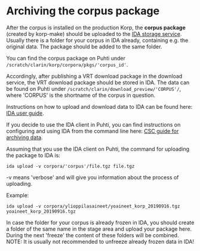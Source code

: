 # Archiving the corpus package
After the corpus is installed on the production Korp, the **corpus package** (created by korp-make) should be uploaded to the [IDA storage service](https://ida.fairdata.fi/login). Usually there is a folder for your corpus in IDA already, containing e.g. the original data. The package should be added to the same folder.

You can find the corpus package on Puhti under `/scratch/clarin/korp/corpora/pkgs/'corpus_id'`.

Accordingly, after publishing a VRT download package in the download service, the VRT download package should be stored in IDA. The data can be found on Puhti under `/scratch/clarin/download_preview/'CORPUS'/`, where 'CORPUS' is the shortname of the corpus in question.

Instructions on how to upload and download data to IDA can be found here: [IDA user guide](https://www.fairdata.fi/en/ida/user-guide/ "https://www.fairdata.fi/en/ida/user-guide/"). 

If you decide to use the IDA client in Puhti, you can find instructions on configuring and using IDA from the command line here: [CSC guide for archiving data](https://research.csc.fi/csc-guide-archiving-data-to-the-archive-servers#3.2.2 "https://research.csc.fi/csc-guide-archiving-data-to-the-archive-servers#3.2.2").

Assuming that you use the IDA client on Puhti, the command for uploading the package to IDA is:

    ida upload -v corpora/'corpus'/file.tgz file.tgz
    
-v means 'verbose' and will give you information about the process of uploading.
    
Example:

    ida upload -v corpora/ylioppilasaineet/yoaineet_korp_20190916.tgz yoaineet_korp_20190916.tgz

In case the folder for your corpus is already frozen in IDA, you should create a folder of the same name in the stage area and upload your package here. During the next 'freeze' the content of these folders will be combined.
NOTE: It is usually not recommended to unfreeze already frozen data in IDA!
